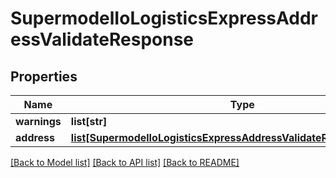 # SupermodelIoLogisticsExpressAddressValidateResponse

## Properties
Name | Type | Description | Notes
------------ | ------------- | ------------- | -------------
**warnings** | **list[str]** |  | [optional] 
**address** | [**list[SupermodelIoLogisticsExpressAddressValidateResponseAddress]**](SupermodelIoLogisticsExpressAddressValidateResponseAddress.md) |  | [optional] 

[[Back to Model list]](../README.md#documentation-for-models) [[Back to API list]](../README.md#documentation-for-api-endpoints) [[Back to README]](../README.md)

